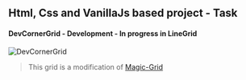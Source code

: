 Html, Css and VanillaJs based project - Task
---
#### DevCornerGrid - Development - In progress in LineGrid

![DevCornerGrid](https://github.com/r4nd3l/DevCornerGrid/blob/master/img/sample.gif)

>This grid is a modification of [Magic-Grid](https://github.com/e-oj/Magic-Grid)
